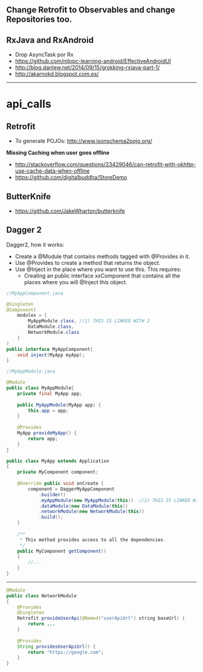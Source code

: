 ## Change Retrofit to Observables and change Repositories too.

## RxJava and RxAndroid

- Drop AsyncTask por Rx
- https://github.com/nilopc-learning-android/EffectiveAndroidUI 
- http://blog.danlew.net/2014/09/15/grokking-rxjava-part-1/
- http://akarnokd.blogspot.com.es/

----

# api_calls

## Retrofit

- To generate POJOs: http://www.jsonschema2pojo.org/

**Missing Caching when user goes offline**
- http://stackoverflow.com/questions/23429046/can-retrofit-with-okhttp-use-cache-data-when-offline
- https://github.com/digitalbuddha/StoreDemo

## ButterKnife
- https://github.com/JakeWharton/butterknife

## Dagger 2

Dagger2, how it works: 

- Create a @Module that contains methods tagged with @Provides in it.     
- Use @Provides to create a method that returns the object.
- Use @Inject in the place where you want to use this. This requires:
    - Creating an public interface xxComponent that contains all the places where you will @Inject this object.

```java
//MyAppComponent.java

@Singleton
@Component(
    modules = {
        MyAppModule.class, //1) THIS IS LINKED WITH 2
        DataModule.class,
        NetworkModule.class
    }
)
public interface MyAppComponent{
    void inject(MyApp myApp);
}
```


```java
//MyAppModule.java

@Module
public class MyAppModule{
    private final MyApp app;
    
    public MyAppModule(MyApp app) {
        this.app = app;
    }
    
    @Provides
    MyApp provideMyApp() {
        return app;
    }
}
```

```java
public class MyApp extends Application
{
    private MyComponent component;
    
    @Override public void onCreate {
        component = DaggerMyAppComponent
            .builder()
            .myAppModule(new MyAppModule(this))  //2) THIS IS LINKED WITH 1
            .dataModule(new DataModule(this))
            .networkModule(new NetworkModule(this))
            .build();
    }
    
    /**
     * This method provides access to all the dependencies.
     */
    public MyComponent getComponent()
    {
        //...
    }
}
```

---


```java
@Module
public class NetworkModule
{
    @Provides
    @Singleton
    Retrofit provideUserApi(@Named("userApiUrl") string baseUrl) {
        return ...
    }
    
    @Provides
    String providesUserApiUrl() {
        return "https://google.com";
    }
}
```
